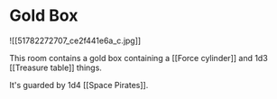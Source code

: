 # Gold Box

![[51782272707_ce2f441e6a_c.jpg]]

This room contains a gold box containing a [[Force cylinder]] and 1d3 [[Treasure table]] things.

It's guarded by 1d4 [[Space Pirates]].
